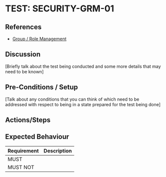 # TEST: SECURITY-GRM-01

## References

* [Group / Role Management](../../../../../operations/security-administration/group-role-management.md)

## Discussion

\[Briefly talk about the test being conducted and some more details that may need to be known\]

## Pre-Conditions / Setup

\[Talk about any conditions that you can think of which need to be addressed with respect to being in a state prepared for the test being done\]

## Actions/Steps



## Expected Behaviour

| Requirement | Description |
| :--- | :--- |
| MUST |  |
| MUST NOT |  |

